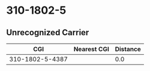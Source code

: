 # 310-1802-5
## Unrecognized Carrier


| CGI | Nearest CGI | Distance |
|-----|-------------|----------|
| 310-1802-5-4387 |  | 0.0 |
